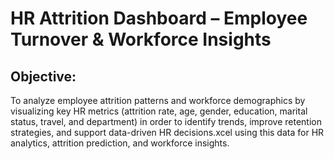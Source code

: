 # HR Attrition Dashboard – Employee Turnover & Workforce Insights
## Objective:
To analyze employee attrition patterns and workforce demographics by visualizing key HR metrics (attrition rate, age, gender, education, marital status, travel, and department) in order to identify trends, improve retention strategies, and support data-driven HR decisions.xcel using this data for HR analytics, attrition prediction, and workforce insights.
